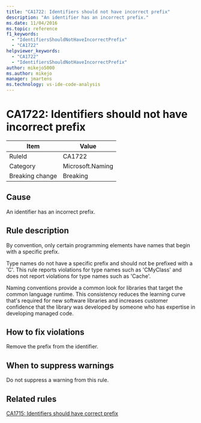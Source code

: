 ```yaml
---
title: "CA1722: Identifiers should not have incorrect prefix"
description: "An identifier has an incorrect prefix."
ms.date: 11/04/2016
ms.topic: reference
f1_keywords:
  - "IdentifiersShouldNotHaveIncorrectPrefix"
  - "CA1722"
helpviewer_keywords:
  - "CA1722"
  - "IdentifiersShouldNotHaveIncorrectPrefix"
author: mikejo5000
ms.author: mikejo
manager: jmartens
ms.technology: vs-ide-code-analysis
---
```

# CA1722: Identifiers should not have incorrect prefix


|Item|Value|
|-|-|
|RuleId|CA1722|
|Category|Microsoft.Naming|
|Breaking change|Breaking|

## Cause
An identifier has an incorrect prefix.

## Rule description
By convention, only certain programming elements have names that begin with a specific prefix.

Type names do not have a specific prefix and should not be prefixed with a 'C'. This rule reports violations for type names such as 'CMyClass' and does not report violations for type names such as 'Cache'.

Naming conventions provide a common look for libraries that target the common language runtime. This consistency reduces the learning curve that's required for new software libraries and increases customer confidence that the library was developed by someone who has expertise in developing managed code.

## How to fix violations
Remove the prefix from the identifier.

## When to suppress warnings
Do not suppress a warning from this rule.

## Related rules
[CA1715: Identifiers should have correct prefix](/dotnet/fundamentals/code-analysis/quality-rules/ca1715)
